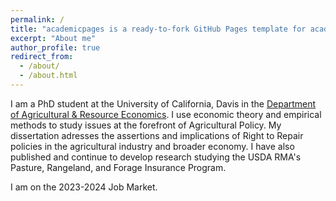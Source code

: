 ```yaml
---
permalink: /
title: "academicpages is a ready-to-fork GitHub Pages template for academic personal websites"
excerpt: "About me"
author_profile: true
redirect_from: 
  - /about/
  - /about.html
---
```



I am a PhD student at the University of California, Davis in the [Department of Agricultural &amp; Resource Economics](https://are.ucdavis.edu/). I use economic theory and empirical methods to study issues at the forefront of Agricultural Policy. My dissertation adresses the assertions and implications of Right to Repair policies in the agricultural industry and broader economy. I have also published and continue to develop research studying the USDA RMA's Pasture, Rangeland, and Forage Insurance Program.

I am on the 2023-2024 Job Market.
